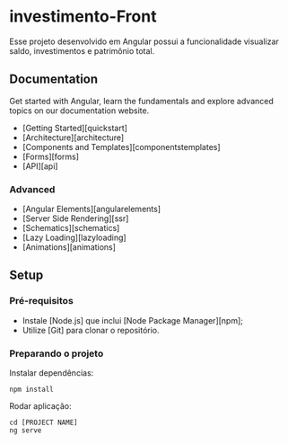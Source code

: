 # investimento-Front

Esse projeto desenvolvido em Angular possui a funcionalidade visualizar saldo, investimentos e patrimônio total.

## Documentation

Get started with Angular, learn the fundamentals and explore advanced topics on our documentation website.

- [Getting Started][quickstart]
- [Architecture][architecture]
- [Components and Templates][componentstemplates]
- [Forms][forms]
- [API][api]

### Advanced

- [Angular Elements][angularelements]
- [Server Side Rendering][ssr]
- [Schematics][schematics]
- [Lazy Loading][lazyloading]
- [Animations][animations]

## Setup

### Pré-requisitos

- Instale [Node.js] que inclui [Node Package Manager][npm];
- Utilize [Git] para clonar o repositório.

### Preparando o projeto

Instalar dependências:

```
npm install
```

Rodar aplicação:

```
cd [PROJECT NAME]
ng serve
```